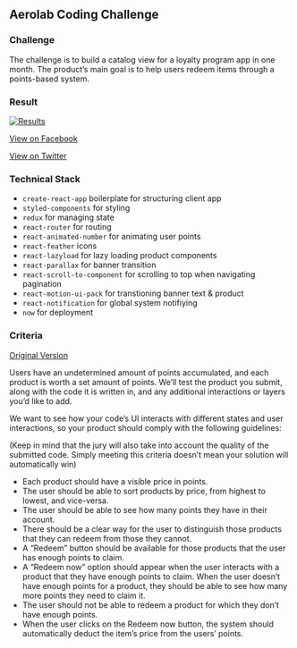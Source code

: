 ## Aerolab Coding Challenge

### Challenge

The challenge is to build a catalog view for a loyalty program app in one month. The product’s main goal is to help users redeem items through a points-based system.

### Result

[![Results](https://scontent.fsgn4-1.fna.fbcdn.net/v/t1.0-9/25994532_1642898255768580_4699177392102647295_n.png?oh=962c6fab9b63b1f0ff102714ff1420f6&oe=5B1CAFC3)](https://www.facebook.com/aerolab/photos/a.402968409761577.92961.114623045262783/1642898255768580/?type=3&theater)

[View on Facebook](https://www.facebook.com/aerolab/photos/a.402968409761577.92961.114623045262783/1642898255768580/?type=3&theater)

[View on Twitter](https://twitter.com/aerolab/status/946100876942262272)

### Technical Stack

* `create-react-app` boilerplate for structuring client app
* `styled-components` for styling
* `redux` for managing state
* `react-router` for routing
* `react-animated-number` for animating user points
* `react-feather` icons
* `react-lazyload` for lazy loading product components
* `react-parallax` for banner transition
* `react-scroll-to-component` for scrolling to top when navigating pagination
* `react-motion-ui-pack` for transtioning banner text & product
* `react-notification` for global system notifiying
* `now` for deployment

### Criteria

[Original Version](https://aerolab.co/coding-challenge-instructions)

Users have an undetermined amount of points accumulated, and each product is worth a set amount of points. We’ll test the product you submit, along with the code it is written in, and any additional interactions or layers you’d like to add.

We want to see how your code’s UI interacts with different states and user interactions, so your product should comply with the following guidelines:

(Keep in mind that the jury will also take into account the quality of the submitted code. Simply meeting this criteria doesn’t mean your solution will automatically win)

* Each product should have a visible price in points.
* The user should be able to sort products by price, from highest to lowest, and vice-versa.
* The user should be able to see how many points they have in their account.
* There should be a clear way for the user to distinguish those products that they can redeem from those they cannot.
* A “Redeem” button should be available for those products that the user has enough points to claim.
* A “Redeem now” option should appear when the user interacts with a product that they have enough points to claim.
  When the user doesn’t have enough points for a product, they should be able to see how many more points they need to claim it.
* The user should not be able to redeem a product for which they don’t have enough points.
* When the user clicks on the Redeem now button, the system should automatically deduct the item’s price from the users’ points.
